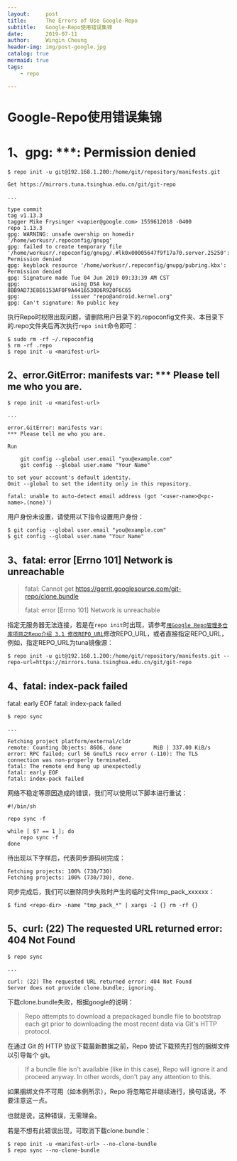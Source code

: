 ```yaml
---
layout:     post
title:      The Errors of Use Google-Repo
subtitle:   Google-Repo使用错误集锦
date:       2019-07-11
author:     Wingin Cheung
header-img: img/post-google.jpg
catalog: true
mermaid: true
tags:
    - repo

---
```


# Google-Repo使用错误集锦

# 1、gpg: ***: Permission denied

```shell
$ repo init -u git@192.168.1.200:/home/git/repository/manifests.git

Get https://mirrors.tuna.tsinghua.edu.cn/git/git-repo

...

type commit
tag v1.13.3
tagger Mike Frysinger <vapier@google.com> 1559612018 -0400
repo 1.13.3
gpg: WARNING: unsafe owership on homedir '/home/workusr/.repoconfig/gnupg'
gpg: failed to create temporary file '/home/workusr/.repoconfig/gnupg/.#lk0x00005647f9f17a70.server.25250': Permission denied
gpg: keyblock resource '/home/workusr/.repoconfig/gnupg/pubring.kbx': Permission denied
gpg: Signature made Tue 04 Jun 2019 09:33:39 AM CST
gpg:                using DSA key 8BB9AD73E8E6153AF0F9A4416530D6R920F6C65
gpg:                issuer "repo@android.kernel.org"
gpg: Can't signature: No public key
```

执行Repo时权限出现问题，请删除用户目录下的.repoconfig文件夹、本目录下的.repo文件夹后再次执行`repo init`命令即可：

```shell
$ sudo rm -rf ~/.repoconfig
$ rm -rf .repo
$ repo init -u <manifest-url>
```

## 2、error.GitError: manifests var: *** Please tell me who you are.

```shell
$ repo init -u <manifest-url>

...

error.GitError: manifests var:
*** Please tell me who you are.

Run

    git config --global user.email "you@example.com"
    git config --global user.name "Your Name"

to set your account's default identity.
Omit --global to set the identity only in this repository.

fatal: unable to auto-detect email address (got '<user-name>@<pc-name>.(none)')
```

用户身份未设置，请使用以下指令设置用户身份：

```shell
$ git config --global user.email "you@example.com"
$ git config --global user.name "Your Name"
```

## 3、fatal: error [Errno 101] Network is unreachable

> fatal: Cannot get https://gerrit.googlesource.com/git-repo/clone.bundle
>
> fatal: error [Errno 101] Network is unreachable

指定无服务器无法连接，若是在`repo init`时出现，请参考[`用Google Repo管理多仓库项目之Repo介绍 3.1 修改REPO_URL`](http://wingincheung.github.io/2019/06/13/Manage-Project-With-Google-Repo-About-Repo/)修改REPO_URL，或者直接指定REPO_URL，例如，指定REPO_URL为tuna镜像源：

```shell
$ repo init -u git@192.168.1.200:/home/git/repository/manifests.git --repo-url=https://mirrors.tuna.tsinghua.edu.cn/git/git-repo
```

## 4、fatal: index-pack failed
fatal: early EOF
fatal: index-pack failed

```shell
$ repo sync

...

Fetching project platform/external/cldr
remote: Counting Objects: 8606, done          MiB | 337.00 KiB/s
error: RPC failed; curl 56 GnuTLS recv error (-110): The TLS connection was non-properly terminated.
fatal: The remote end hung up unexpectedly
fatal: early EOF
fatal: index-pack failed
```

网络不稳定等原因造成的错误，我们可以使用以下脚本进行重试：

```shell
#!/bin/sh

repo sync -f

while [ $? == 1 ]; do
    repo sync -f
done
```

待出现以下字样后，代表同步源码树完成：

```shell
Fetching projects: 100% (730/730)
Fetching projects: 100% (730/730), done.
```

同步完成后，我们可以删除同步失败时产生的临时文件tmp_pack_xxxxxx：

````shell
$ find <repo-dir> -name "tmp_pack_*" | xargs -I {} rm -rf {}
````

## 5、curl: (22) The requested URL returned error: 404 Not Found

```shell
$ repo sync

...

curl: (22) The requested URL returned error: 404 Not Found
Server does not provide clone.bundle; ignoring.
```

下载clone.bundle失败，根据google的说明：

> Repo attempts to download a prepackaged bundle file to bootstrap each git prior to downloading the most recent data via Git's HTTP protocol.

在通过 Git 的 HTTP 协议下载最新数据之前，Repo 尝试下载预先打包的捆绑文件以引导每个 git。

> If a bundle file isn't available (like in this case), Repo will ignore it and proceed anyway. In other words, don't pay any attention to this.

如果捆绑文件不可用（如本例所示），Repo 将忽略它并继续进行，换句话说，不要注意这一点。

也就是说，这种错误，无需理会。

若是不想有此错误出现，可取消下载clone.bundle：

```shell
$ repo init -u <manifest-url> --no-clone-bundle
$ repo sync --no-clone-bundle
```

